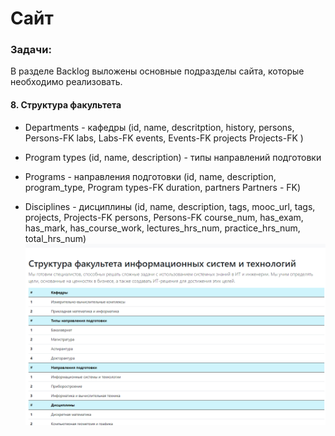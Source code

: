 # Сайт
### Задачи:
В разделе Backlog выложены основные подразделы сайта, которые необходимо реализовать.
#### 8. Структура факультета
* Departments - кафедры
		(id, 
		name, 
		descritption, 
		history, 
		persons, 	Persons-FK
		labs, 	 	Labs-FK
		events,  	Events-FK
		projects 	Projects-FK
) 

* Program types 
		(id, 
		name, 
		description) - типы направлений подготовки

* Programs - направления подготовки
		(id,
		name, 
		description, 
		program_type, 	Program types-FK
		duration, 
		partners		Partners - FK) 


* Disciplines   - дисциплины
		(id, 
		name, 
		description, 
		tags,
		mooc_url, 
		tags,
		projects,  Projects-FK
		persons,   Persons-FK
		course_num, 
		has_exam, 
		has_mark, 
		has_course_work, 
		lectures_hrs_num, 
		practice_hrs_num, 
		total_hrs_num)
![home](https://github.com/legion088/struct-department/blob/main/desc/struct.png)
